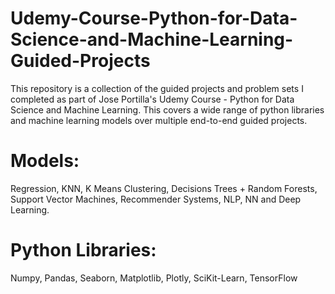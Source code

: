# Udemy-Course-Python-for-Data-Science-and-Machine-Learning-Guided-Projects
This repository is a collection of the guided projects and problem sets I completed as part of Jose Portilla's Udemy Course - Python for Data Science and Machine Learning.  This covers a wide range of python libraries and machine learning models over multiple end-to-end guided projects. 

# Models: 
Regression, KNN, K Means Clustering, Decisions Trees + Random Forests, Support Vector Machines, Recommender Systems, NLP, NN and Deep Learning.

# Python Libraries: 
Numpy, Pandas, Seaborn, Matplotlib, Plotly, SciKit-Learn, TensorFlow
